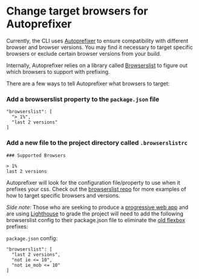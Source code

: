 # Change target browsers for Autoprefixer

Currently, the CLI uses [Autoprefixer](https://github.com/postcss/autoprefixer) to ensure compatibility
with different browser and browser versions. You may find it necessary to target specific browsers
or exclude certain browser versions from your build.

Internally, Autoprefixer relies on a library called [Browserslist](https://github.com/ai/browserslist)
to figure out which browsers to support with prefixing.

There are a few ways to tell Autoprefixer what browsers to target:

### Add a browserslist property to the `package.json` file
```
"browserslist": [
  "> 1%",
  "last 2 versions"
]
```

### Add a new file to the project directory called `.browserslistrc`
```
### Supported Browsers

> 1%
last 2 versions
```

Autoprefixer will look for the configuration file/property to use when it prefixes your css.
Check out the [browserslist repo](https://github.com/ai/browserslist) for more examples of how to target
specific browsers and versions.

_Side note:_
Those who are seeking to produce a [progressive web app](https://developers.google.com/web/progressive-web-apps/) and are using [Lighthouse](https://developers.google.com/web/tools/lighthouse/) to grade the project will
need to add the following browserslist config to their package.json file to eliminate the [old flexbox](https://developers.google.com/web/tools/lighthouse/audits/old-flexbox) prefixes:

`package.json` config:
```
"browserslist": [
  "last 2 versions",
  "not ie <= 10",
  "not ie_mob <= 10"
]
```
